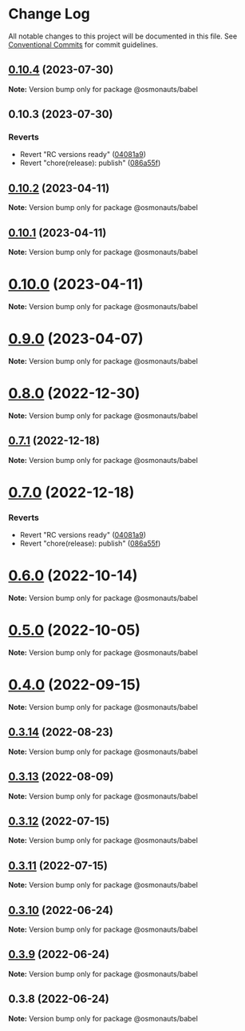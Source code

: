 # Change Log

All notable changes to this project will be documented in this file.
See [Conventional Commits](https://conventionalcommits.org) for commit guidelines.

## [0.10.4](https://github.com/osmosis-labs/telescope/compare/@osmonauts/babel@0.10.3...@osmonauts/babel@0.10.4) (2023-07-30)

**Note:** Version bump only for package @osmonauts/babel





## 0.10.3 (2023-07-30)


### Reverts

* Revert "RC versions ready" ([04081a9](https://github.com/osmosis-labs/telescope/commit/04081a9d1f80feb3ae664bce2d1364850b3daaca))
* Revert "chore(release): publish" ([086a55f](https://github.com/osmosis-labs/telescope/commit/086a55f14c5ca33ee70a0e2121406dd37eb643f1))





## [0.10.2](https://github.com/osmosis-labs/telescope/compare/@osmonauts/babel@0.10.1...@osmonauts/babel@0.10.2) (2023-04-11)

**Note:** Version bump only for package @osmonauts/babel





## [0.10.1](https://github.com/osmosis-labs/telescope/compare/@osmonauts/babel@0.10.0...@osmonauts/babel@0.10.1) (2023-04-11)

**Note:** Version bump only for package @osmonauts/babel





# [0.10.0](https://github.com/osmosis-labs/telescope/compare/@osmonauts/babel@0.9.0...@osmonauts/babel@0.10.0) (2023-04-11)

**Note:** Version bump only for package @osmonauts/babel





# [0.9.0](https://github.com/osmosis-labs/telescope/compare/@osmonauts/babel@0.8.0...@osmonauts/babel@0.9.0) (2023-04-07)

**Note:** Version bump only for package @osmonauts/babel





# [0.8.0](https://github.com/osmosis-labs/telescope/compare/@osmonauts/babel@0.7.1...@osmonauts/babel@0.8.0) (2022-12-30)

**Note:** Version bump only for package @osmonauts/babel





## [0.7.1](https://github.com/osmosis-labs/telescope/compare/@osmonauts/babel@0.7.0...@osmonauts/babel@0.7.1) (2022-12-18)

**Note:** Version bump only for package @osmonauts/babel





# [0.7.0](https://github.com/osmosis-labs/telescope/compare/@osmonauts/babel@0.80.0-rc.1...@osmonauts/babel@0.7.0) (2022-12-18)


### Reverts

* Revert "RC versions ready" ([04081a9](https://github.com/osmosis-labs/telescope/commit/04081a9d1f80feb3ae664bce2d1364850b3daaca))
* Revert "chore(release): publish" ([086a55f](https://github.com/osmosis-labs/telescope/commit/086a55f14c5ca33ee70a0e2121406dd37eb643f1))





# [0.6.0](https://github.com/osmosis-labs/telescope/compare/@osmonauts/babel@0.5.0...@osmonauts/babel@0.6.0) (2022-10-14)

**Note:** Version bump only for package @osmonauts/babel





# [0.5.0](https://github.com/osmosis-labs/telescope/compare/@osmonauts/babel@0.4.0...@osmonauts/babel@0.5.0) (2022-10-05)

**Note:** Version bump only for package @osmonauts/babel





# [0.4.0](https://github.com/osmosis-labs/telescope/compare/@osmonauts/babel@0.3.14...@osmonauts/babel@0.4.0) (2022-09-15)

**Note:** Version bump only for package @osmonauts/babel





## [0.3.14](https://github.com/osmosis-labs/telescope/compare/@osmonauts/babel@0.3.13...@osmonauts/babel@0.3.14) (2022-08-23)

**Note:** Version bump only for package @osmonauts/babel





## [0.3.13](https://github.com/osmosis-labs/telescope/compare/@osmonauts/babel@0.3.12...@osmonauts/babel@0.3.13) (2022-08-09)

**Note:** Version bump only for package @osmonauts/babel





## [0.3.12](https://github.com/osmosis-labs/telescope/compare/@osmonauts/babel@0.3.11...@osmonauts/babel@0.3.12) (2022-07-15)

**Note:** Version bump only for package @osmonauts/babel





## [0.3.11](https://github.com/osmosis-labs/telescope/compare/@osmonauts/babel@0.3.10...@osmonauts/babel@0.3.11) (2022-07-15)

**Note:** Version bump only for package @osmonauts/babel





## [0.3.10](https://github.com/osmosis-labs/telescope/compare/@osmonauts/babel@0.3.9...@osmonauts/babel@0.3.10) (2022-06-24)

**Note:** Version bump only for package @osmonauts/babel





## [0.3.9](https://github.com/osmosis-labs/telescope/compare/@osmonauts/babel@0.3.8...@osmonauts/babel@0.3.9) (2022-06-24)

**Note:** Version bump only for package @osmonauts/babel





## 0.3.8 (2022-06-24)

**Note:** Version bump only for package @osmonauts/babel
